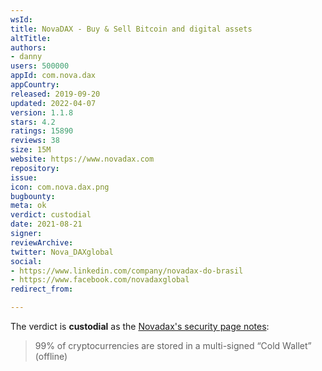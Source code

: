```yaml
---
wsId: 
title: NovaDAX - Buy & Sell Bitcoin and digital assets
altTitle: 
authors:
- danny
users: 500000
appId: com.nova.dax
appCountry: 
released: 2019-09-20
updated: 2022-04-07
version: 1.1.8
stars: 4.2
ratings: 15890
reviews: 38
size: 15M
website: https://www.novadax.com
repository: 
issue: 
icon: com.nova.dax.png
bugbounty: 
meta: ok
verdict: custodial
date: 2021-08-21
signer: 
reviewArchive: 
twitter: Nova_DAXglobal
social:
- https://www.linkedin.com/company/novadax-do-brasil
- https://www.facebook.com/novadaxglobal
redirect_from: 

---
```


The verdict is **custodial** as the [Novadax's security page notes](https://www.novadax.com/en-EU/company/security):

> 99% of cryptocurrencies are stored in a multi-signed “Cold Wallet” (offline)


